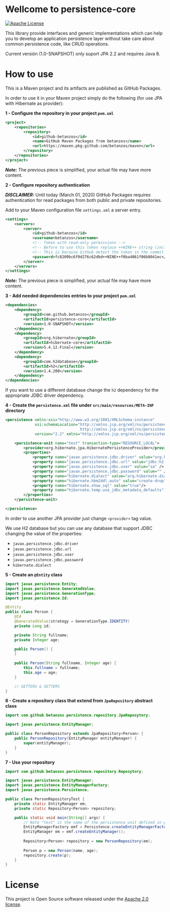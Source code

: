 # Wellcome to persistence-core
[![Apache License](https://img.shields.io/badge/license-Apache%20License%202.0-blue.svg?style=flat-square&logo=Apache)](http://www.apache.org/licenses/LICENSE-2.0)

This library provide interfaces and generic implementations which can help you
to develop an application persistence layer without take care about common
persistence code, like CRUD operations.

Current versión (1.0-SNAPSHOT) only suport JPA 2.2 and requires Java 8.

# How to use
This is a Maven project and its artifacts are published as GitHub Packages.

In order to use it in your Maven project simply do the following (for use JPA with
Hibernate as provider):

**1 - Configure the repository in your project `pom.xml`**
```xml
<project>
    <repositories>
        <repository>
            <id>github-betanzos</id>
            <name>GitHub Maven Packages from betanzos</name>
            <url>https://maven.pkg.github.com/betanzos/maven</url>
        </repository>
    </repositories>
</project>
```

***Note:*** The previous piece is simplified, your actual file may have more content.

**2 - Configure repository authentication**

***DISCLAIMER:*** Until today (March 01, 2020) GitHub Packages requires authentication for read
packages from both public and private repositories.

Add to your Maven configuration file `settings.xml` a server entry.

```xml
<settings>
    <servers>
        <server>
            <id>github-betanzos</id>
            <username>betanzos</username>
            <!-- Token with read-only permissions -->
            <!-- Before to use this token replace ++NINE++ string (including the addition signs) with 9 -->
            <!-- This is because GitHub detect the token in the commit and revokes it -->
            <password>fc8209bc6f0d276c62dbd++NINE++f0ba4061f06b8041ec</password>
        </server>
    </servers>
</settings>
```

***Note:*** The previous piece is simplified, your actual file may have more content.

**3 - Add needed dependencies entries to your project `pom.xml`**
```xml
<dependencies>
    <dependency>
        <groupId>com.github.betanzos</groupId>
        <artifactId>persistence-core</artifactId>
        <version>1.0-SNAPSHOT</version>
    </dependency>
    <dependency>
        <groupId>org.hibernate</groupId>
        <artifactId>hibernate-core</artifactId>
        <version>5.4.12.Final</version>
    </dependency>
    <dependency>
        <groupId>com.h2database</groupId>
        <artifactId>h2</artifactId>
        <version>1.4.200</version>
    </dependency>
</dependencies>
```

If you want to use a different database change the `h2` dependency for the appropriate
JDBC driver dependency.

**4 - Create the `persistence.xml` file under `src/main/resources/META-INF` directory**
```xml
<persistence xmlns:xsi="http://www.w3.org/2001/XMLSchema-instance"
             xsi:schemaLocation="http://xmlns.jcp.org/xml/ns/persistence
                                 http://xmlns.jcp.org/xml/ns/persistence/persistence_2_2.xsd"
             version="2.2" xmlns="http://xmlns.jcp.org/xml/ns/persistence">

    <persistence-unit name="test" transaction-type="RESOURCE_LOCAL">
        <provider>org.hibernate.jpa.HibernatePersistenceProvider</provider>
        <properties>
            <property name="javax.persistence.jdbc.driver" value="org.h2.Driver" />
            <property name="javax.persistence.jdbc.url" value="jdbc:h2:mem:test" />
            <property name="javax.persistence.jdbc.user" value="sa" />
            <property name="javax.persistence.jdbc.password" value="" />
            <property name="hibernate.dialect" value="org.hibernate.dialect.H2Dialect"/>
            <property name="hibernate.hbm2ddl.auto" value="create-drop" />
            <property name="hibernate.show_sql" value="true"/>
            <property name="hibernate.temp.use_jdbc_metadata_defaults" value="false"/>
        </properties>
    </persistence-unit>

</persistence>
```
In order to use another JPA provider just change `<provider>` tag value.

We use H2 database but you can use any database that support JDBC changing the
value of the properties:
- `javax.persistence.jdbc.driver`
- `javax.persistence.jdbc.url`
- `javax.persistence.jdbc.user`
- `javax.persistence.jdbc.password` 
- `hibernate.dialect` 

**5 - Create an `@Entity` class**
```java
import javax.persistence.Entity;
import javax.persistence.GeneratedValue;
import javax.persistence.GenerationType;
import javax.persistence.Id;

@Entity
public class Person {
    @Id
    @GeneratedValue(strategy = GenerationType.IDENTITY)
    private Long id;

    private String fullname;
    private Integer age;

    public Person() {
    }
    
    public Person(String fullname, Integer age) {
        this.fullname = fullname;
        this.age = age;
    }

    // GETTERS & SETTERS
}
```

**6 - Create a repository class that extend from `JpaRepository` abstract class**
```java
import com.github.betanzos.persistence.repository.JpaReposytory;

import javax.persistence.EntityManager;

public class PersonRepository extends JpaRepository<Person> {
    public PersonRepository(EntityManager entityManager) {
        super(entityManager);
    }
}
```

**7 - Use your repository**
```java
import com.github.betanzos.persistence.repository.Reposytory;

import javax.persistence.EntityManager;
import javax.persistence.EntityManagerFactory;
import javax.persistence.Persistence;

public class PersonRepositoryTest {
    private static EntityManager em;
    private static Repository<Person> repository;

    public static void main(String[] args) {
        // Note "test" is the name of the persistence unit defined in persistence.xml
        EntityManagerFactory emf = Persistence.createEntityManagerFactory("test");
        EntityManager em = emf.createEntityManager();
        
        Repository<Person> repository = new PersonRepository(em);
        
        Person p = new Person(name, age);
        repository.create(p);
    }
}
```

# License
This project is Open Source software released under the [Apache 2.0 license](https://www.apache.org/licenses/LICENSE-2.0.html).